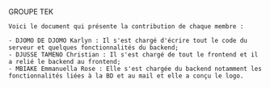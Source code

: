 GROUPE TEK

    Voici le document qui présente la contribution de chaque membre :

    - DJOMO DE DJOMO Karlyn : Il s'est chargé d'écrire tout le code du serveur et quelques fonctionnalités du backend;
    - DJUSSE TAMENO Christian : Il s'est chargé de tout le frontend et il a relié le backend au frontend;
    - MBIAKE Emmanuella Rose : Elle s'est chargée du backend notamment les fonctionnalités liées à la BD et au mail et elle a conçu le logo.